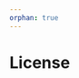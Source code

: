 ```yaml
---
orphan: true
---
```


# License

```{include} ../LICENSE

```
                                                                                                                                                                                                                                                                                                                                         